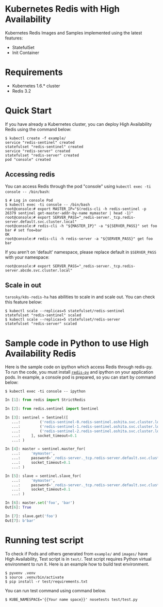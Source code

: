 # Kubernetes Redis with High Availability

Kubernetes Redis Images and Samples implemented using the latest features:

* StatefulSet
* Init Container


# Requirements

* Kubernetes 1.6.* cluster
* Redis 3.2


# Quick Start

If you have already a Kubernetes cluster, you can deploy High Availability Redis using the command below:

```console
$ kubectl create -f example/
service "redis-sentinel" created
statefulset "redis-sentinel" created
service "redis-server" created
statefulset "redis-server" created
pod "console" created
```


## Accessing redis

You can access Redis through the pod "console" using `kubectl exec -ti console -- /bin/bash`:

```console
$ # Log in console Pod
$ kubectl exec -ti console -- /bin/bash
root@console:# export MASTER_IP="$(redis-cli -h redis-sentinel -p 26379 sentinel get-master-addr-by-name mymaster | head -1)"
root@console:# export SERVER_PASS="_redis-server._tcp.redis-server.default.svc.cluster.local"
root@console:# redis-cli -h "${MASTER_IP}" -a "${SERVER_PASS}" set foo bar # set foo=bar 
OK
root@console:# redis-cli -h redis-server -a "${SERVER_PASS}" get foo 
bar
```

If you aren't on 'default' namespace, please replace default in `$SERVER_PASS` with your namespace:

```console
root@console:# export SERVER_PASS="_redis-server._tcp.redis-server.abcde.svc.cluster.local"
```


## Scale in out

`tarosky/k8s-redis-ha` has abilities to scale in and scale out.
You can check this feature below:

```console
$ kubectl scale --replicas=5 statefulset/redis-sentinel
statefulset "redis-sentinel" scaled
$ kubectl scale --replicas=5 statefulset/redis-server
statefulset "redis-server" scaled
```


# Sample code in Python to use High Availability Redis 

Here is the sample code on ipython which access Redis through redis-py.
To run the code, you must install [`redis-py`](https://pypi.python.org/pypi/redis) and ipython on your application pods.
In example, a console pod is prepared, so you can start by command below: 

```console
$ kubectl exec -ti console -- ipython
```

```python
In [1]: from redis import StrictRedis

In [2]: from redis.sentinel import Sentinel

In [3]: sentinel = Sentinel([
   ...:         ('redis-sentinel-0.redis-sentinel.oshita.svc.cluster.local', 26379),
   ...:         ('redis-sentinel-1.redis-sentinel.oshita.svc.cluster.local', 26379),
   ...:         ('redis-sentinel-2.redis-sentinel.oshita.svc.cluster.local', 26379)
   ...:     ], socket_timeout=0.1
   ...: )

In [4]: master = sentinel.master_for(
   ...:     'mymaster',
   ...:     password='_redis-server._tcp.redis-server.default.svc.cluster.local',
   ...:     socket_timeout=0.1
   ...: )

In [5]: slave = sentinel.slave_for(
   ...:     'mymaster',
   ...:     password='_redis-server._tcp.redis-server.default.svc.cluster.local',
   ...:     socket_timeout=0.1
   ...: )

In [6]: master.set('foo', 'bar')
Out[6]: True

In [7]: slave.get('foo')
Out[7]: b'bar'
```

# Running test script

To check if Pods and others generated from `example/` and `images/` have High Availability, Test script is in `test/`.
Test script requires Python virtual environment to run it.
Here is an example how to build test environment.

```console
$ pyvenv .venv
$ source .venv/bin/activate
$ pip install -r test/requirements.txt
```

You can run test command using command below.

```console
$ KUBE_NAMESPACE='{{Your name space}}' nosetests test/test.py
```
